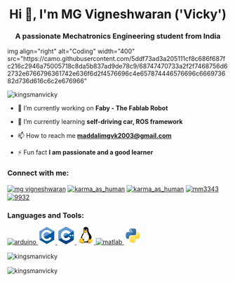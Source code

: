 <h1 align="center">Hi 👋, I'm MG Vigneshwaran ('Vicky')</h1>
<h3 align="center">A passionate Mechatronics Engineering student from India</h3>
img align="right" alt="Coding" width="400" src="https://camo.githubusercontent.com/5ddf73ad3a205111cf8c686f687fc216c2946a75005718c8da5b837ad9de78c9/68747470733a2f2f7468756d62732e6766796361742e636f6d2f4576696c4e657874446576696c666973682d736d616c6c2e676966"

<p align="left"> <img src="https://komarev.com/ghpvc/?username=kingsmanvicky&label=Profile%20views&color=0e75b6&style=flat" alt="kingsmanvicky" /> </p>

- 🔭 I’m currently working on **Faby - The Fablab Robot**

- 🌱 I’m currently learning **self-driving car, ROS framework**

- 📫 How to reach me **maddalimgvk2003@gmail.com**

- ⚡ Fun fact **I am passionate and a good learner**

<h3 align="left">Connect with me:</h3>
<p align="left">
<a href="https://linkedin.com/in/mg vigneshwaran" target="blank"><img align="center" src="https://raw.githubusercontent.com/rahuldkjain/github-profile-readme-generator/master/src/images/icons/Social/linked-in-alt.svg" alt="mg vigneshwaran" height="30" width="40" /></a>
<a href="https://instagram.com/karma_as_human" target="blank"><img align="center" src="https://raw.githubusercontent.com/rahuldkjain/github-profile-readme-generator/master/src/images/icons/Social/instagram.svg" alt="karma_as_human" height="30" width="40" /></a>
<a href="https://www.codechef.com/users/karma_as_human" target="blank"><img align="center" src="https://cdn.jsdelivr.net/npm/simple-icons@3.1.0/icons/codechef.svg" alt="karma_as_human" height="30" width="40" /></a>
<a href="https://www.hackerrank.com/mm3343" target="blank"><img align="center" src="https://raw.githubusercontent.com/rahuldkjain/github-profile-readme-generator/master/src/images/icons/Social/hackerrank.svg" alt="mm3343" height="30" width="40" /></a>
<a href="https://discord.gg/9932" target="blank"><img align="center" src="https://raw.githubusercontent.com/rahuldkjain/github-profile-readme-generator/master/src/images/icons/Social/discord.svg" alt="9932" height="30" width="40" /></a>
</p>

<h3 align="left">Languages and Tools:</h3>
<p align="left"> <a href="https://www.arduino.cc/" target="_blank" rel="noreferrer"> <img src="https://cdn.worldvectorlogo.com/logos/arduino-1.svg" alt="arduino" width="40" height="40"/> </a> <a href="https://www.cprogramming.com/" target="_blank" rel="noreferrer"> <img src="https://raw.githubusercontent.com/devicons/devicon/master/icons/c/c-original.svg" alt="c" width="40" height="40"/> </a> <a href="https://www.w3schools.com/cpp/" target="_blank" rel="noreferrer"> <img src="https://raw.githubusercontent.com/devicons/devicon/master/icons/cplusplus/cplusplus-original.svg" alt="cplusplus" width="40" height="40"/> </a> <a href="https://www.linux.org/" target="_blank" rel="noreferrer"> <img src="https://raw.githubusercontent.com/devicons/devicon/master/icons/linux/linux-original.svg" alt="linux" width="40" height="40"/> </a> <a href="https://www.mathworks.com/" target="_blank" rel="noreferrer"> <img src="https://upload.wikimedia.org/wikipedia/commons/2/21/Matlab_Logo.png" alt="matlab" width="40" height="40"/> </a> <a href="https://www.python.org" target="_blank" rel="noreferrer"> <img src="https://raw.githubusercontent.com/devicons/devicon/master/icons/python/python-original.svg" alt="python" width="40" height="40"/> </a> </p>

<p><img align="center" src="https://github-readme-stats.vercel.app/api/top-langs?username=kingsmanvicky&show_icons=true&locale=en&layout=compact" alt="kingsmanvicky" /></p>

<p><img align="center" src="https://github-readme-streak-stats.herokuapp.com/?user=kingsmanvicky&" alt="kingsmanvicky" /></p>

